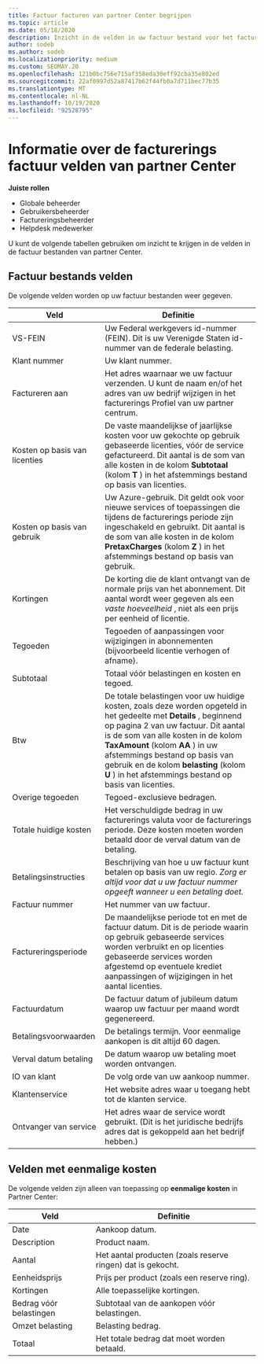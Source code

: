 ```yaml
---
title: Factuur facturen van partner Center begrijpen
ms.topic: article
ms.date: 05/18/2020
description: Inzicht in de velden in uw factuur bestand voor het factureren van het partner centrum. informatie bevat velden en definities voor alle factuur velden en velden met eenmalige kosten.
author: sodeb
ms.author: sodeb
ms.localizationpriority: medium
ms.custom: SEOMAY.20
ms.openlocfilehash: 121b0bc756e715af358eda30eff92cba35e802ed
ms.sourcegitcommit: 22af0997d52a87417b62f44fb0a7d711bec77b35
ms.translationtype: MT
ms.contentlocale: nl-NL
ms.lasthandoff: 10/19/2020
ms.locfileid: "92528795"
---
```

# <a name="understand-partner-center-billing-invoice-fields"></a>Informatie over de facturerings factuur velden van partner Center

**Juiste rollen**

- Globale beheerder
- Gebruikersbeheerder
- Factureringsbeheerder
- Helpdesk medewerker

U kunt de volgende tabellen gebruiken om inzicht te krijgen in de velden in de factuur bestanden van partner Center.

## <a name="invoice-file-fields"></a>Factuur bestands velden

De volgende velden worden op uw factuur bestanden weer gegeven.

| Veld | Definitie |
| ----- | ---------- |
| VS-FEIN | Uw Federal werkgevers id-nummer (FEIN). Dit is uw Verenigde Staten id-nummer van de federale belasting. |
| Klant nummer | Uw klant nummer. |
| Factureren aan | Het adres waarnaar we uw factuur verzenden. U kunt de naam en/of het adres van uw bedrijf wijzigen in het facturerings Profiel van uw partner centrum. |
| Kosten op basis van licenties | De vaste maandelijkse of jaarlijkse kosten voor uw gekochte op gebruik gebaseerde licenties, vóór de service gefactureerd. Dit aantal is de som van alle kosten in de kolom **Subtotaal** (kolom **T** ) in het afstemmings bestand op basis van licenties. |
| Kosten op basis van gebruik | Uw Azure-gebruik. Dit geldt ook voor nieuwe services of toepassingen die tijdens de facturerings periode zijn ingeschakeld en gebruikt. Dit aantal is de som van alle kosten in de kolom **PretaxCharges** (kolom **Z** ) in het afstemmings bestand op basis van gebruik. |
| Kortingen | De korting die de klant ontvangt van de normale prijs van het abonnement. Dit aantal wordt weer gegeven als een *vaste hoeveelheid* , niet als een prijs per eenheid of licentie. |
| Tegoeden | Tegoeden of aanpassingen voor wijzigingen in abonnementen (bijvoorbeeld licentie verhogen of afname). |
| Subtotaal | Totaal vóór belastingen en kosten en tegoed. |
| Btw | De totale belastingen voor uw huidige kosten, zoals deze worden opgeteld in het gedeelte met **Details** , beginnend op pagina 2 van uw factuur. Dit aantal is de som van alle kosten in de kolom **TaxAmount** (kolom **AA** ) in uw afstemmings bestand op basis van gebruik en de kolom **belasting** (kolom **U** ) in het afstemmings bestand op basis van licenties. |
| Overige tegoeden | Tegoed-exclusieve bedragen. |
| Totale huidige kosten | Het verschuldigde bedrag in uw facturerings valuta voor de facturerings periode. Deze kosten moeten worden betaald door de verval datum van de betaling. |
| Betalingsinstructies | Beschrijving van hoe u uw factuur kunt betalen op basis van uw regio. *Zorg er altijd voor dat u uw factuur nummer opgeeft wanneer u een betaling doet.* |
| Factuur nummer | Het nummer van uw factuur. |
| Factureringsperiode | De maandelijkse periode tot en met de factuur datum. Dit is de periode waarin op gebruik gebaseerde services worden verbruikt en op licenties gebaseerde services worden afgestemd op eventuele krediet aanpassingen of wijzigingen in het aantal licenties. |
| Factuurdatum | De factuur datum of jubileum datum waarop uw factuur per maand wordt gegenereerd. |
| Betalingsvoorwaarden | De betalings termijn. Voor eenmalige aankopen is dit altijd 60 dagen. |
| Verval datum betaling | De datum waarop uw betaling moet worden ontvangen. |
| IO van klant | De volg orde van uw aankoop nummer. |
| Klantenservice | Het website adres waar u toegang hebt tot de klanten service. |
| Ontvanger van service | Het adres waar de service wordt gebruikt. (Dit is het juridische bedrijfs adres dat is gekoppeld aan het bedrijf hebben.) |

## <a name="one-time-charges-fields"></a>Velden met eenmalige kosten

De volgende velden zijn alleen van toepassing op **eenmalige kosten** in Partner Center:

| Veld | Definitie |
| ----- | ---------- |
| Date | Aankoop datum. |
| Description | Product naam. |
| Aantal | Het aantal producten (zoals reserve ringen) dat is gekocht. |
| Eenheidsprijs | Prijs per product (zoals een reserve ring). |
| Kortingen | Alle toepasselijke kortingen. |
| Bedrag vóór belastingen | Subtotaal van de aankopen vóór belastingen. |
| Omzet belasting | Belasting bedrag. |
| Totaal | Het totale bedrag dat moet worden betaald. |
